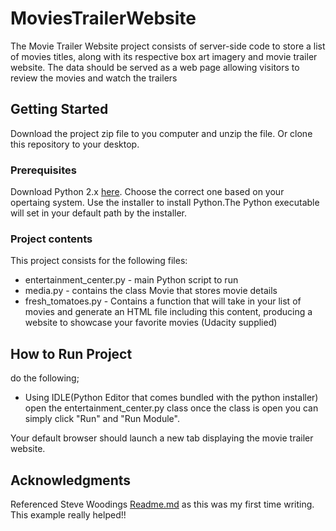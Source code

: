 # MoviesTrailerWebsite
The Movie Trailer Website project consists of server-side code to store 
a list of movies titles, along with its respective box art imagery and movie trailer website. 
The data should be served as a web page allowing visitors to review the movies and watch the trailers


## Getting Started

Download the project zip file to you computer and unzip the file. Or clone this repository to your desktop.

### Prerequisites

Download Python 2.x [here](https://www.python.org/downloads/release/python-2713). Choose the correct one based on your opertaing system.
Use the installer to install Python.The Python executable will set in your default path by the installer.

### Project contents

This project consists for the following files:

* entertainment_center.py - main Python script to run
* media.py - contains the class Movie that stores movie details
* fresh_tomatoes.py - Contains a function that will take in your list of movies and generate an HTML file including this content, 
                      producing a website to showcase your favorite movies (Udacity supplied)
                      
                      
## How to Run Project

do the following;

* Using IDLE(Python Editor that comes bundled with the python installer) open the entertainment_center.py class once the class is open you can simply click "Run" 
   and "Run Module".

Your default browser should launch a new tab displaying the movie trailer website.


## Acknowledgments

Referenced Steve Woodings [Readme.md](https://github.com/SteveWooding/movie-website/blob/master/README.md) as this was my first time writing. This example really helped!!







